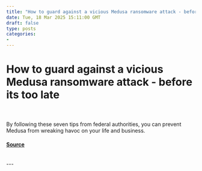 ```yaml
---
title: "How to guard against a vicious Medusa ransomware attack - before its too late"
date: Tue, 18 Mar 2025 15:11:00 GMT
draft: false
type: posts
categories: 
- 
---
```

# How to guard against a vicious Medusa ransomware attack - before its too late

<br/>

<br/>
By following these seven tips from federal authorities, you can prevent Medusa from wreaking havoc on your life and business.

#### [Source](https://www.zdnet.com/article/how-to-guard-against-a-vicious-medusa-ransomware-attack-before-its-too-late/)

<br/>
---
